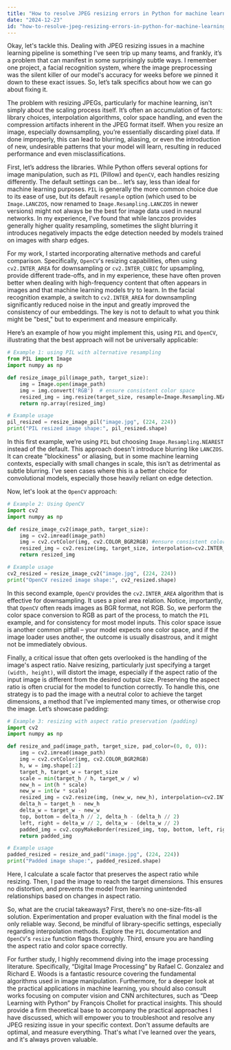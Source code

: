 ```yaml
---
title: "How to resolve JPEG resizing errors in Python for machine learning?"
date: "2024-12-23"
id: "how-to-resolve-jpeg-resizing-errors-in-python-for-machine-learning"
---
```


Okay, let's tackle this. Dealing with JPEG resizing issues in a machine learning pipeline is something I've seen trip up many teams, and frankly, it’s a problem that can manifest in some surprisingly subtle ways. I remember one project, a facial recognition system, where the image preprocessing was the silent killer of our model's accuracy for weeks before we pinned it down to these exact issues. So, let’s talk specifics about how we can go about fixing it.

The problem with resizing JPEGs, particularly for machine learning, isn't simply about the scaling process itself. It’s often an accumulation of factors: library choices, interpolation algorithms, color space handling, and even the compression artifacts inherent in the JPEG format itself. When you resize an image, especially downsampling, you’re essentially discarding pixel data. If done improperly, this can lead to blurring, aliasing, or even the introduction of new, undesirable patterns that your model will learn, resulting in reduced performance and even misclassifications.

First, let’s address the libraries. While Python offers several options for image manipulation, such as `PIL` (Pillow) and `OpenCV`, each handles resizing differently. The default settings can be… let’s say, less than ideal for machine learning purposes. `PIL` is generally the more common choice due to its ease of use, but its default `resample` option (which used to be `Image.LANCZOS`, now renamed to `Image.Resampling.LANCZOS` in newer versions) might not always be the best for image data used in neural networks. In my experience, I’ve found that while lanczos provides generally higher quality resampling, sometimes the slight blurring it introduces negatively impacts the edge detection needed by models trained on images with sharp edges.

For my work, I started incorporating alternative methods and careful comparison. Specifically, `OpenCV`'s resizing capabilities, often using `cv2.INTER_AREA` for downsampling or `cv2.INTER_CUBIC` for upsampling, provide different trade-offs, and in my experience, these have often proven better when dealing with high-frequency content that often appears in images and that machine learning models try to learn. In the facial recognition example, a switch to `cv2.INTER_AREA` for downsampling significantly reduced noise in the input and greatly improved the consistency of our embeddings. The key is not to default to what you think might be "best," but to experiment and measure empirically.

Here’s an example of how you might implement this, using `PIL` and `OpenCV`, illustrating that the best approach will not be universally applicable:

```python
# Example 1: using PIL with alternative resampling
from PIL import Image
import numpy as np

def resize_image_pil(image_path, target_size):
    img = Image.open(image_path)
    img = img.convert('RGB')  # ensure consistent color space
    resized_img = img.resize(target_size, resample=Image.Resampling.NEAREST)
    return np.array(resized_img)

# Example usage
pil_resized = resize_image_pil("image.jpg", (224, 224))
print("PIL resized image shape:", pil_resized.shape)
```

In this first example, we’re using `PIL` but choosing `Image.Resampling.NEAREST` instead of the default. This approach doesn't introduce blurring like `LANCZOS`. It can create "blockiness" or aliasing, but in some machine learning contexts, especially with small changes in scale, this isn't as detrimental as subtle blurring. I’ve seen cases where this is a better choice for convolutional models, especially those heavily reliant on edge detection.

Now, let's look at the `OpenCV` approach:

```python
# Example 2: Using OpenCV
import cv2
import numpy as np

def resize_image_cv2(image_path, target_size):
    img = cv2.imread(image_path)
    img = cv2.cvtColor(img, cv2.COLOR_BGR2RGB) #ensure consistent color space
    resized_img = cv2.resize(img, target_size, interpolation=cv2.INTER_AREA)
    return resized_img

# Example usage
cv2_resized = resize_image_cv2("image.jpg", (224, 224))
print("OpenCV resized image shape:", cv2_resized.shape)
```

In this second example, `OpenCV` provides the `cv2.INTER_AREA` algorithm that is effective for downsampling. It uses a pixel area relation. Notice, importantly, that `OpenCV` often reads images as BGR format, not RGB. So, we perform the color space conversion to RGB as part of the process, to match the `PIL` example, and for consistency for most model inputs. This color space issue is another common pitfall – your model expects one color space, and if the image loader uses another, the outcome is usually disastrous, and it might not be immediately obvious.

Finally, a critical issue that often gets overlooked is the handling of the image's aspect ratio. Naive resizing, particularly just specifying a target `(width, height)`, will distort the image, especially if the aspect ratio of the input image is different from the desired output size. Preserving the aspect ratio is often crucial for the model to function correctly. To handle this, one strategy is to pad the image with a neutral color to achieve the target dimensions, a method that I’ve implemented many times, or otherwise crop the image. Let’s showcase padding:

```python
# Example 3: resizing with aspect ratio preservation (padding)
import cv2
import numpy as np

def resize_and_pad(image_path, target_size, pad_color=(0, 0, 0)):
    img = cv2.imread(image_path)
    img = cv2.cvtColor(img, cv2.COLOR_BGR2RGB)
    h, w = img.shape[:2]
    target_h, target_w = target_size
    scale = min(target_h / h, target_w / w)
    new_h = int(h * scale)
    new_w = int(w * scale)
    resized_img = cv2.resize(img, (new_w, new_h), interpolation=cv2.INTER_AREA)
    delta_h = target_h - new_h
    delta_w = target_w - new_w
    top, bottom = delta_h // 2, delta_h - (delta_h // 2)
    left, right = delta_w // 2, delta_w - (delta_w // 2)
    padded_img = cv2.copyMakeBorder(resized_img, top, bottom, left, right, cv2.BORDER_CONSTANT, value=pad_color)
    return padded_img

# Example usage
padded_resized = resize_and_pad("image.jpg", (224, 224))
print("Padded image shape:", padded_resized.shape)
```

Here, I calculate a scale factor that preserves the aspect ratio while resizing. Then, I pad the image to reach the target dimensions. This ensures no distortion, and prevents the model from learning unintended relationships based on changes in aspect ratio.

So, what are the crucial takeaways? First, there’s no one-size-fits-all solution. Experimentation and proper evaluation with the final model is the only reliable way. Second, be mindful of library-specific settings, especially regarding interpolation methods. Explore the `PIL` documentation and `OpenCV`'s `resize` function flags thoroughly. Third, ensure you are handling the aspect ratio and color space correctly.

For further study, I highly recommend diving into the image processing literature. Specifically, “Digital Image Processing” by Rafael C. Gonzalez and Richard E. Woods is a fantastic resource covering the fundamental algorithms used in image manipulation. Furthermore, for a deeper look at the practical applications in machine learning, you should also consult works focusing on computer vision and CNN architectures, such as “Deep Learning with Python” by François Chollet for practical insights. This should provide a firm theoretical base to accompany the practical approaches I have discussed, which will empower you to troubleshoot and resolve any JPEG resizing issue in your specific context. Don't assume defaults are optimal, and measure everything. That's what I've learned over the years, and it's always proven valuable.
